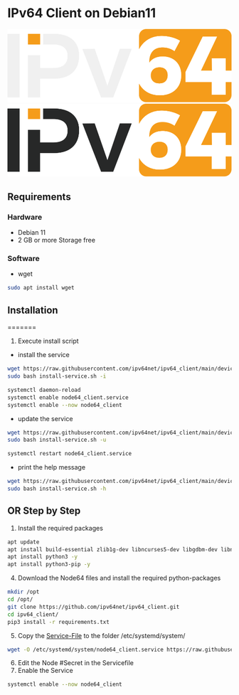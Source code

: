 # IPv64 Client on Debian11

![alt text](/files/images/ipv64_darkmode.svg#gh-dark-mode-only "Logo")
![alt text](/files/images/ipv64_lightmode.svg#gh-light-mode-only "Logo")

## Requirements

### Hardware

- Debian 11
- 2 GB or more Storage free

### Software

- wget

```sh
sudo apt install wget
```

## Installation

=======

1. Execute install script

- install the service

```sh
wget https://raw.githubusercontent.com/ipv64net/ipv64_client/main/devices/Debian11/install-service.sh
sudo bash install-service.sh -i
```

```sh
systemctl daemon-reload
systemctl enable node64_client.service
systemctl enable --now node64_client
```

- update the service

```sh
wget https://raw.githubusercontent.com/ipv64net/ipv64_client/main/devices/Debian11/install-service.sh
sudo bash install-service.sh -u
```

```sh
systemctl restart node64_client.service
```

- print the help message

```sh
wget https://raw.githubusercontent.com/ipv64net/ipv64_client/main/devices/Debian11/install-service.sh
sudo bash install-service.sh -h
```

## OR Step by Step

1. Install the required packages

```sh
apt update
apt install build-essential zlib1g-dev libncurses5-dev libgdbm-dev libnss3-dev libssl-dev libreadline-dev libffi-dev libsqlite3-dev wget libbz2-dev -y
apt install python3 -y
apt install python3-pip -y
```

4. Download the Node64 files and install the required python-packages

```sh
mkdir /opt
cd /opt/
git clone https://github.com/ipv64net/ipv64_client.git
cd ipv64_client/
pip3 install -r requirements.txt
```

5. Copy the [Service-File](https://github.com/ipv64net/ipv64_client/blob/main/devices/Debian11/systemd/node64_client.service) to the folder /etc/systemd/system/

```sh
wget -O /etc/systemd/system/node64_client.service https://raw.githubusercontent.com/ipv64net/ipv64_client/main/devices/Debian11/systemd/node64_client.service
```

6. Edit the Node #Secret in the Servicefile
7. Enable the Service

```sh
systemctl enable --now node64_client
```
